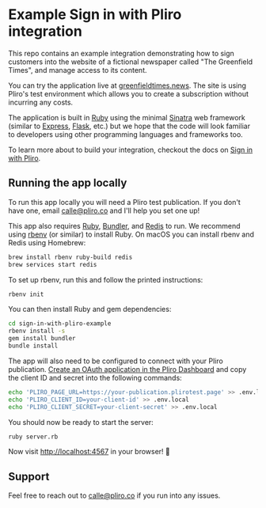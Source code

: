 # Example Sign in with Pliro integration

This repo contains an example integration demonstrating how to sign customers
into the website of a fictional newspaper called "The Greenfield Times", and
manage access to its content.

You can try the application live at [greenfieldtimes.news]. The site is using
Pliro's test environment which allows you to create a subscription without
incurring any costs.

[greenfieldtimes.news]: https://www.greenfieldtimes.news

The application is built in [Ruby] using the minimal [Sinatra] web framework
(similar to [Express], [Flask], etc.) but we hope that the code will look
familiar to developers using other programming languages and frameworks too.

[Ruby]: https://www.ruby-lang.org
[Sinatra]: https://sinatrarb.com
[Express]: https://expressjs.com
[Flask]: https://flask.palletsprojects.com

To learn more about to build your integration, checkout the docs on [Sign in
with Pliro].

[Sign in with Pliro]: https://docs.pliro.co/custom-integrations/sign-in-with-pliro

## Running the app locally

To run this app locally you will need a Pliro test publication. If you don't
have one, email <calle@pliro.co> and I'll help you set one up!

This app also requires [Ruby], [Bundler], and [Redis] to run. We recommend using
[rbenv] (or similar) to install Ruby. On macOS you can install rbenv and Redis
using Homebrew:

[Bundler]: https://bundler.io
[Redis]: https://redis.io
[rbenv]: https://github.com/rbenv/rbenv

```sh
brew install rbenv ruby-build redis
brew services start redis
```

To set up rbenv, run this and follow the printed instructions:

``` sh
rbenv init
```

You can then install Ruby and gem dependencies:

```sh
cd sign-in-with-pliro-example
rbenv install -s
gem install bundler
bundle install
```

The app will also need to be configured to connect with your Pliro publication.
[Create an OAuth application in the Pliro Dashboard] and copy the client ID and
secret into the following commands:

[Create an OAuth application in the Pliro Dashboard]: https://docs.pliro.co/custom-integrations/sign-in-with-pliro#prerequisites

```sh
echo 'PLIRO_PAGE_URL=https://your-publication.plirotest.page' >> .env.local
echo 'PLIRO_CLIENT_ID=your-client-id' >> .env.local
echo 'PLIRO_CLIENT_SECRET=your-client-secret' >> .env.local
```

You should now be ready to start the server:

```sh
ruby server.rb
```

Now visit <http://localhost:4567> in your browser! 🎉

## Support

Feel free to reach out to <calle@pliro.co> if you run into any issues.
